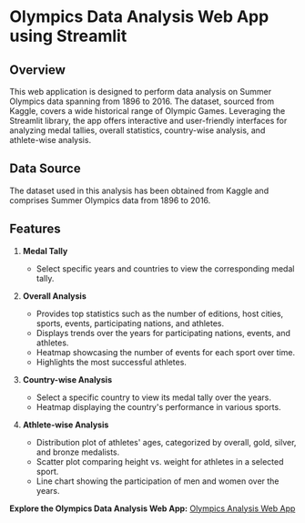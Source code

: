 # Olympics Data Analysis Web App using Streamlit

## Overview

This web application is designed to perform data analysis on Summer Olympics data spanning from 1896 to 2016. The dataset, sourced from Kaggle, covers a wide historical range of Olympic Games. Leveraging the Streamlit library, the app offers interactive and user-friendly interfaces for analyzing medal tallies, overall statistics, country-wise analysis, and athlete-wise analysis.

## Data Source

The dataset used in this analysis has been obtained from Kaggle and comprises Summer Olympics data from 1896 to 2016.

## Features

1. **Medal Tally**
   - Select specific years and countries to view the corresponding medal tally.

2. **Overall Analysis**
   - Provides top statistics such as the number of editions, host cities, sports, events, participating nations, and athletes.
   - Displays trends over the years for participating nations, events, and athletes.
   - Heatmap showcasing the number of events for each sport over time.
   - Highlights the most successful athletes.

3. **Country-wise Analysis**
   - Select a specific country to view its medal tally over the years.
   - Heatmap displaying the country's performance in various sports.

4. **Athlete-wise Analysis**
   - Distribution plot of athletes' ages, categorized by overall, gold, silver, and bronze medalists.
   - Scatter plot comparing height vs. weight for athletes in a selected sport.
   - Line chart showing the participation of men and women over the years.

**Explore the Olympics Data Analysis Web App:** [Olympics Analysis Web App](https://olympicsanalysiswebapp-qhrkayun2ertcvixa7behz.streamlit.app/)
